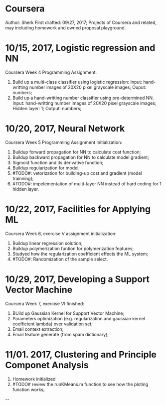 # Coursera
Author: Sherk
First drafted: 09/27, 2017; 
Projects of Coursera and related, may including homework and owned proposal playground. 

# 10/15, 2017, Logistic regression and NN
Coursera Week 4 Programming Assignment: 
 1. Build up a multi-class classifier using logistic regression: 
    Input: hand-writting number images of 20X20 pixel grayscale images; 
    Ouput: numbers; 
 2. Build up a hand-writting number classifier using pre-determined NN. 
    Input: hand-writting number images of 20X20 pixel grayscale images; 
    Hidden layer: 1; 
    Output: numbers; 

# 10/20, 2017, Neural Network
Coursera Week 5 Programming Assignment Initialization: 
  1. Buildup forward propagation for NN to calculate cost function; 
  2. Buildup backward propagation for NN to calculate model gradient; 
  3. Sigmoid function and its derivative function; 
  4. Buildup regularization for model; 
  5. #TODO#: vetorization for building-up cost and gradient (model trainning); 
  6. #TODO#: impelementation of multi-layer NN instead of hard coding for 1 hidden layer. 

# 10/22, 2017, Facilities for Applying ML
Coursera Week 6, exercise V assignment initialization: 
  1. Buildup linear regression solution; 
  2. Buildup polymerization funtion for polymerization features; 
  3. Studyed how the regularization coefficient effects the ML system; 
  4. #TODO#: Randomization of the sample select. 

# 10/29, 2017, Developing a Support Vector Machine
Coursera Week 7, exercise VI finished: 
  1. BUild up Gaussian Kernel for Support Vector Machine; 
  2. Parameters optimization (e.g. regularization and gaussian kernel coefficient lambda) over validation set; 
  3. Email context extraction; 
  4. Email feature generate (from spam dictionary); 

# 11/01. 2017, Clustering and Principle Componet Analysis
  1. Homework initialized
  2. #TODO# review the runKMeans.m function to see how the ploting function works; 
  

--
